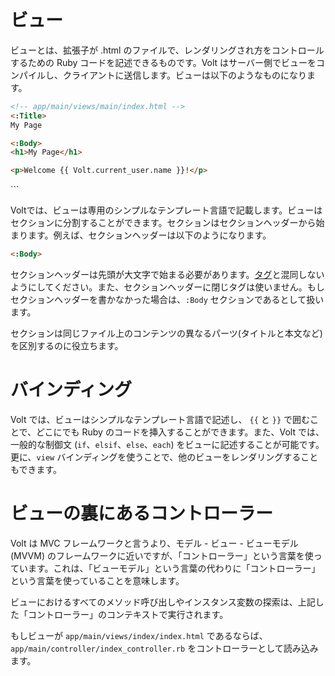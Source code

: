 # ビュー

ビューとは、拡張子が .html のファイルで、レンダリングされ方をコントロールするための Ruby コードを記述できるものです。Volt はサーバー側でビューをコンパイルし、クライアントに送信します。ビューは以下のようなものになります。

```html
<!-- app/main/views/main/index.html -->
<:Title>
My Page

<:Body>
<h1>My Page</h1>

<p>Welcome {{ Volt.current_user.name }}!</p>
```

</section>
```

Voltでは、ビューは専用のシンプルなテンプレート言語で記載します。ビューはセクションに分割することができます。セクションはセクションヘッダーから始まります。例えば、セクションヘッダーは以下のようになります。

```html
<:Body>
```

セクションヘッダーは先頭が大文字で始まる必要があります。[タグ](#tags)と混同しないようにしてください。また、セクションヘッダーに閉じタグは使いません。もしセクションヘッダーを書かなかった場合は、```:Body``` セクションであるとして扱います。

セクションは同じファイル上のコンテンツの異なるパーツ(タイトルと本文など)を区別するのに役立ちます。

# バインディング

Volt では、ビューはシンプルなテンプレート言語で記述し、 ```{{``` と ```}}``` で囲むことで、どこにでも Ruby のコードを挿入することができます。また、Volt では、一般的な制御文 (```if```、```elsif```、```else```、```each```) をビューに記述することが可能です。更に、```view``` バインディングを使うことで、他のビューをレンダリングすることもできます。

# ビューの裏にあるコントローラー

Volt は MVC フレームワークと言うより、モデル - ビュー - ビューモデル (MVVM) のフレームワークに近いですが、「コントローラー」という言葉を使っています。これは、「ビューモデル」という言葉の代わりに「コントローラー」という言葉を使っていることを意味します。

ビューにおけるすべてのメソッド呼び出しやインスタンス変数の探索は、上記した「コントローラー」のコンテキストで実行されます。

もしビューが ```app/main/views/index/index.html``` であるならば、```app/main/controller/index_controller.rb``` をコントローラーとして読み込みます。

